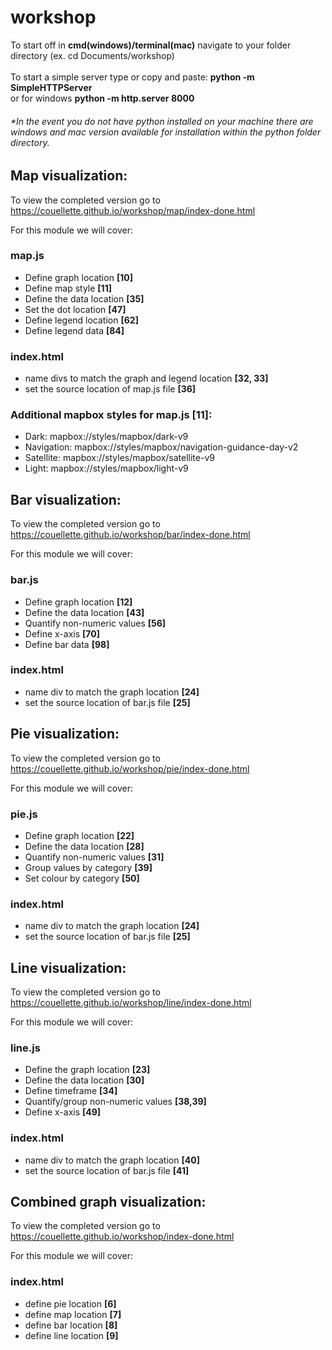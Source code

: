 # workshop

To start off in **cmd(windows)/terminal(mac)** navigate to your folder directory (ex. cd Documents/workshop)<br /><br />To start a simple server type or copy and paste: **python -m SimpleHTTPServer**<br /> or for windows **python -m http.server 8000**
###### **In the event you do not have python installed on your machine there are windows and mac version available for installation within the python folder directory.*


## Map visualization:
To view the completed version go to https://couellette.github.io/workshop/map/index-done.html

For this module we will cover:

### map.js
- Define graph location **[10]**
- Define map style **[11]**
- Define the data location **[35]**
- Set the dot location **[47]**
- Define legend location **[62]**
- Define legend data **[84]**

### index.html
- name divs to match the graph and legend location **[32, 33]**
- set the source location of map.js file **[36]**

### Additional mapbox styles for map.js [11]:

- Dark: mapbox://styles/mapbox/dark-v9 
- Navigation: mapbox://styles/mapbox/navigation-guidance-day-v2
- Satellite: mapbox://styles/mapbox/satellite-v9
- Light: mapbox://styles/mapbox/light-v9


## Bar visualization:
To view the completed version go to https://couellette.github.io/workshop/bar/index-done.html

For this module we will cover:

### bar.js
- Define graph location **[12]**
- Define the data location **[43]**
- Quantify non-numeric values **[56]**
- Define x-axis **[70]**
- Define bar data **[98]**

### index.html
- name div to match the graph location **[24]**
- set the source location of bar.js file **[25]**


## Pie visualization:
To view the completed version go to https://couellette.github.io/workshop/pie/index-done.html

For this module we will cover:

### pie.js
- Define graph location **[22]**
- Define the data location **[28]**
- Quantify non-numeric values **[31]**
- Group values by category **[39]**
- Set colour by category **[50]**

### index.html
- name div to match the graph location **[24]**
- set the source location of bar.js file **[25]**


## Line visualization:
To view the completed version go to https://couellette.github.io/workshop/line/index-done.html

For this module we will cover:

### line.js
- Define the graph location **[23]**
- Define the data location **[30]**
- Define timeframe **[34]**
- Quantify/group non-numeric values **[38,39]**
- Define x-axis **[49]**

### index.html
- name div to match the graph location **[40]**
- set the source location of bar.js file **[41]**

## Combined graph visualization:
To view the completed version go to https://couellette.github.io/workshop/index-done.html

For this module we will cover:

### index.html
- define pie location **[6]**
- define map location **[7]**
- define bar location **[8]**
- define line location **[9]**
